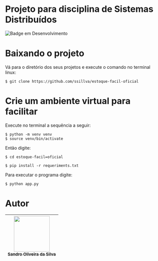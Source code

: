 # Projeto para disciplina de Sistemas Distribuídos

![Badge em Desenvolvimento](http://img.shields.io/static/v1?label=STATUS&message=EM%20DESENVOLVIMENTO&color=GREEN&style=for-the-badge)
# Baixando o projeto

Vá para o diretório dos seus projetos e execute o comando no terminal linux:
```console
$ git clone https://github.com/ssillva/estoque-facil-oficial
```
# Crie um ambiente virtual para facilitar

Execute no terminal a sequência a seguir:

```console
$ python -m venv venv
$ source venv/bin/activate
```
Então digite:

```console
$ cd estoque-facil=oficial
```

```console
$ pip install -r requeriments.txt
```

Para executar o programa digite:

```console
$ python app.py
```


# Autor
| [<img loading="lazy" src="https://avatars.githubusercontent.com/u/11522653?v=4" width=115><br><sub>Sandro Oliveira da Silva</sub>](https://github.com/ssillva) |
|:--------------------------------------------------------------------------------------------------------------------------------------------------------------------:|